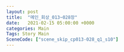 ```yaml
---
layout: post
title:  "메인_회상_013~028장"
date:   2021-02-15 05:00:00 +0000
categories: Main
Tags: Story Main
SceneCode: ["scene_skip_cp013-028_q1_s10"]
---
```

